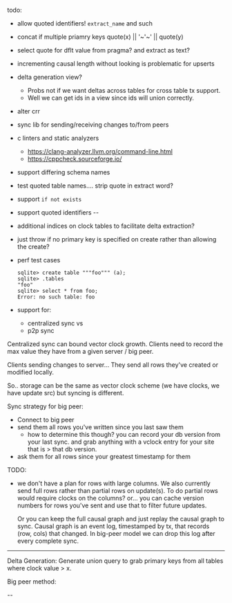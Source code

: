 todo:

- allow quoted identifiers! `extract_name` and such
- concat if multiple priamry keys quote(x) || '~\'~' || quote(y)
- select quote for dflt value from pragma? and extract as text?
- incrementing causal length without looking is problematic for upserts
- delta generation view?
  - Probs not if we want deltas across tables for cross table tx support.
  - Well we can get ids in a view since ids will union correctly.
- alter crr
- sync lib for sending/receiving changes to/from peers
- c linters and static analyzers
  - https://clang-analyzer.llvm.org/command-line.html
  - https://cppcheck.sourceforge.io/
- support differing schema names
- test quoted table names.... strip quote in extract word?
- support `if not exists`
- support quoted identifiers --
- additional indices on clock tables to facilitate delta extraction?
- just throw if no primary key is specified on create rather than allowing the create?
- perf test cases

  ```
  sqlite> create table """foo""" (a);
  sqlite> .tables
  "foo"
  sqlite> select * from foo;
  Error: no such table: foo
  ```

- support for:
  - centralized sync
    vs
  - p2p sync

Centralized sync can bound vector clock growth. Clients need to record the max value they have
from a given server / big peer.

Clients sending changes to server... They send all rows they've created or modified locally.

So.. storage can be the same as vector clock scheme (we have clocks, we have update src)
but syncing is different.

Sync strategy for big peer:

- Connect to big peer
- send them all rows you've written since you last saw them
  - how to determine this though? you can record your db version from your last sync.
    and grab anything with a vclock entry for your site that is > that db version.
- ask them for all rows since your greatest timestamp for them

TODO:

- we don't have a plan for rows with large columns. We also currently send full rows rather than partial rows on update(s).
  To do partial rows would require clocks on the columns? or... you can cache version numbers for rows you've sent
  and use that to filter future updates.

  Or you can keep the full causal graph and just replay the causal graph to sync.
  Causal graph is an event log, timestamped by tx, that records (row, cols) that changed.
  In big-peer model we can drop this log after every complete sync.

---

Delta Generation:
Generate union query to grab primary keys from all tables where clock value > x.

Big peer method:

--
